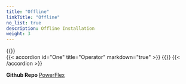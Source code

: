 ```yaml
---
title: "Offline"
linkTitle: "Offline"
no_list: true
description: Offline Installation
weight: 3
---
```


{{<include  file="content/v2/getting-started/installation/offline/dependencies.md" >}}
<br>
{{< accordion id="One" title="Operator" markdown="true" >}} 
{{<include  file="content/v2/getting-started/installation/offline/operator.md" suffix="1">}}
{{< /accordion >}}
<br> 

<strong>Github Repo </strong>[PowerFlex](https://github.com/dell/csi-vxflexos)
